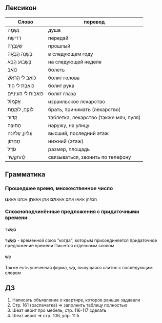 ## Лексикон

Слово|перевод
|---|---|
נְשָׁמָה|душа
דרישָׁת|передай
שֵׁעָבְרָה|прошлый
בָּשָׁנָה הָבָּאָה|в следующем году
בָּשָׁבוּע הָבָּא|на следующей неделе
כּוֹאֵב|болеть
כּוֹאֵב לי הָראשׁ|болит голова
כּוֹאֵבֵת לי הָיָד|болит рука
כּוֹאָבוֹת לי הָעֵינָיים|болят глаза
אָקָמוֹל|израильское лекарство
לוֹקֵחָ, לוֹקָחָת|брать, принимать (лекарство)
קָדוּר|таблетка, лекарство (также мяч, пуля)
הָחוּצָה|наружу, на улицу
עֵליוֹן, עֵליוֹנה|высший, последний этаж
תָחְתוֹן|нижний (этаж)
גוֹדֵל|размер, площадь
לֵהתקָשֵׁר|связываться, звонить по телефону

## Грамматика

### Прошедшее время, множественное число
הם/הן אאא**וּ**
אתם אאא**תֵם**
אתן אאא**תֵן**
אנחנוּ אאא**נוּ**


### Сложноподчинённые предложения с придаточными времени

#### כָאָשֵׁר

**כָאָשֵׁר** - временной союз "когда", которым присоединяется придаточное предложение времени
Пишется отдельным словом

#### כְשֵׁ

Также есть усеченная форма, **כְשֵׁ,** пишущаяся слитно с последующим словом

## ДЗ

1. Написать объявление о квартире, которое раньше задавали
2. Стр. 161 (распечатка) => заполнить таблицу полностью
3. Шеат иврит про мебель, стр. 116-117 сделать
4. Шеат иврит => стр. 106, упр. 11.5
